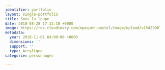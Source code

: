 ```yaml
---
identifier: portfolio
layout: single-portfolio
title: Sous la loupe
date: 2018-08-28 17:12:10 +0000
image: https://res.cloudinary.com/npaquet-pastel/image/upload/v1542996736/Sous-la-loupe.jpg
metadata:
  year: 2018-11-01 04:00:00 +0000
  dimensions: ''
  support: ''
  type: Acrylique
categorie: personnages

---
```

